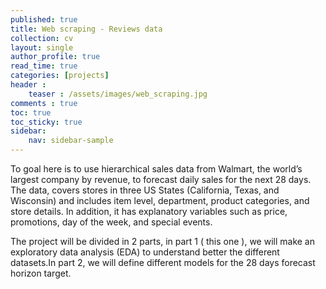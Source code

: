 ```yaml
---
published: true
title: Web scraping - Reviews data
collection: cv
layout: single
author_profile: true
read_time: true
categories: [projects]
header :
    teaser : /assets/images/web_scraping.jpg
comments : true
toc: true
toc_sticky: true
sidebar:
    nav: sidebar-sample
---
```



To goal here is to use hierarchical sales data from Walmart, the world’s largest company by revenue, to forecast daily sales for the next 28 days. 
The data, covers stores in three US States (California, Texas, and Wisconsin) and includes item level, department, product categories, and store details. In addition, it has explanatory variables such as price, promotions, day of the week, and special events. 

The project will be divided in 2 parts, in part 1 ( this one ), we will make an exploratory data analysis (EDA) to understand better the different datasets.In part 2, we will define different models for the 28 days forecast horizon target.